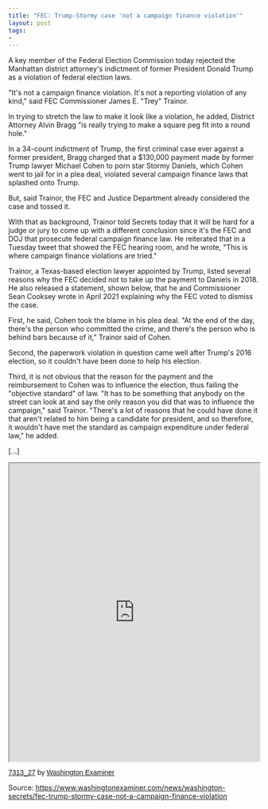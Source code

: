 ```yaml
---
title: "FEC: Trump-Stormy case 'not a campaign finance violation'"
layout: post
tags:
-
---
```


A key member of the Federal Election Commission today rejected the Manhattan district attorney's indictment of former President Donald Trump as a violation of federal election laws.

"It's not a campaign finance violation. It's not a reporting violation of any kind," said FEC Commissioner James E. "Trey" Trainor.

In trying to stretch the law to make it look like a violation, he added, District Attorney Alvin Bragg "is really trying to make a square peg fit into a round hole."

In a 34-count indictment of Trump, the first criminal case ever against a former president, Bragg charged that a $130,000 payment made by former Trump lawyer Michael Cohen to porn star Stormy Daniels, which Cohen went to jail for in a plea deal, violated several campaign finance laws that splashed onto Trump.

But, said Trainor, the FEC and Justice Department already considered the case and tossed it.

With that as background, Trainor told Secrets today that it will be hard for a judge or jury to come up with a different conclusion since it's the FEC and DOJ that prosecute federal campaign finance law. He reiterated that in a Tuesday tweet that showed the FEC hearing room, and he wrote, "This is where campaign finance violations are tried."

Trainor, a Texas-based election lawyer appointed by Trump, listed several reasons why the FEC decided not to take up the payment to Daniels in 2018. He also released a statement, shown below, that he and Commissioner Sean Cooksey wrote in April 2021 explaining why the FEC voted to dismiss the case.

First, he said, Cohen took the blame in his plea deal. "At the end of the day, there's the person who committed the crime, and there's the person who is behind bars because of it," Trainor said of Cohen.

Second, the paperwork violation in question came well after Trump's 2016 election, so it couldn't have been done to help his election.

Third, it is not obvious that the reason for the payment and the reimbursement to Cohen was to influence the election, thus failing the "objective standard" of law. "It has to be something that anybody on the street can look at and say the only reason you did that was to influence the campaign," said Trainor. "There's a lot of reasons that he could have done it that aren't related to him being a candidate for president, and so therefore, it wouldn't have met the standard as campaign expenditure under federal law," he added.

\[...\]

<iframe class="scribd_iframe_embed" title="7313_27" src="https://www.scribd.com/embeds/636346683/content?start_page=1&view_mode=scroll&access_key=key-SsJHnKzCVywl1Ux7JAWc" tabindex="0" data-auto-height="true" data-aspect-ratio="0.7729220222793488" scrolling="no" width="100%" height="600"></iframe><p style=" margin: 12px auto 6px auto; font-family: Helvetica,Arial,Sans-serif; font-style: normal; font-variant: normal; font-weight: normal; font-size: 14px; line-height: normal; font-size-adjust: none; font-stretch: normal; -x-system-font: none; display: block;" ><a title="View 7313_27 on Scribd" href="https://www.scribd.com/document/636346683/7313-27#from_embed" style="text-decoration: underline;">7313_27</a> by <a title="View Washington Examiner's profile on Scribd" href="https://www.scribd.com/publisher/19396213/Washington-Examiner#from_embed" style="text-decoration: underline;">Washington Examiner</a></p>

Source: https://www.washingtonexaminer.com/news/washington-secrets/fec-trump-stormy-case-not-a-campaign-finance-violation
